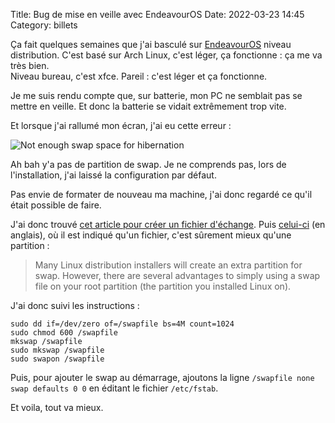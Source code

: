 Title: Bug de mise en veille avec EndeavourOS
Date: 2022-03-23 14:45
Category: billets

Ça fait quelques semaines que j'ai basculé sur [EndeavourOS](https://endeavouros.com/) niveau distribution. C'est basé sur Arch Linux, c'est léger, ça fonctionne : ça me va très bien.  
Niveau bureau, c'est xfce. Pareil : c'est léger et ça fonctionne.

Je me suis rendu compte que, sur batterie, mon PC ne semblait pas se mettre en veille. Et donc la batterie se vidait extrêmement trop vite.

Et lorsque j'ai rallumé mon écran, j'ai eu cette erreur :

![Not enough swap space for hibernation]({static}/images/os/bug-veille.png#mid "Not enough swap space for hibernation")

Ah bah y'a pas de partition de swap. Je ne comprends pas, lors de l'installation, j'ai laissé la configuration par défaut.

Pas envie de formater de nouveau ma machine, j'ai donc regardé ce qu'il était possible de faire.

J'ai donc trouvé [cet article pour créer un fichier d'échange](https://wiki.archlinux.org/title/Swap_(Fran%C3%A7ais)#Fichier_d'%C3%A9change). Puis [celui-ci](https://confluence.jaytaala.com/display/TKB/Use+a+swap+file+and+enable+hibernation+on+Arch+Linux+-+including+on+a+LUKS+root+partition) (en anglais), où il est indiqué qu'un fichier, c'est sûrement mieux qu'une partition :

> Many Linux distribution installers will create an extra partition for swap.  However, there are several advantages to simply using a swap file on your root partition (the partition you installed Linux on).

J'ai donc suivi les instructions :

```
sudo dd if=/dev/zero of=/swapfile bs=4M count=1024
sudo chmod 600 /swapfile
mkswap /swapfile
sudo mkswap /swapfile
sudo swapon /swapfile
```

Puis, pour ajouter le swap au démarrage, ajoutons la ligne `/swapfile none swap defaults 0 0` en éditant le fichier `/etc/fstab`.

Et voila, tout va mieux.
